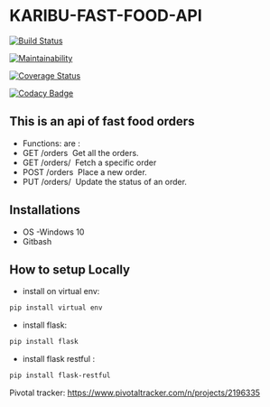# KARIBU-FAST-FOOD-API

[![Build Status](https://travis-ci.org/muthigani/KARIBU-FAST-FOOD-API.svg?branch=develop)](https://travis-ci.org/muthigani/KARIBU-FAST-FOOD-API)

[![Maintainability](https://api.codeclimate.com/v1/badges/c8fdba67df4309915aee/maintainability)](https://codeclimate.com/github/muthigani/KARIBU-FAST-FOOD-API/maintainability)

[![Coverage Status](https://coveralls.io/repos/github/muthigani/KARIBU-FAST-FOOD-API/badge.svg?branch=develop)](https://coveralls.io/github/muthigani/KARIBU-FAST-FOOD-API?branch=develop)

[![Codacy Badge](https://api.codacy.com/project/badge/Grade/4b926e48e6884ee5827d6245a23865e1)](https://www.codacy.com/app/muthigani/KARIBU-FAST-FOOD-API?utm_source=github.com&amp;utm_medium=referral&amp;utm_content=muthigani/KARIBU-FAST-FOOD-API&amp;utm_campaign=Badge_Grade)

## This is an api of fast food orders
* Functions: are :
* GET /orders  Get all the orders. 
* GET /orders/<orderId>  Fetch a specific order 
* POST /orders  Place a new order. 
* PUT /orders/<orderId>  Update the status of an order.
  
## Installations
* OS -Windows 10
* Gitbash
  
## How to setup Locally
* install on virtual env:
```sh
pip install virtual env
```
* install  flask:
```sh
pip install flask 
```
* install flask restful :
```sh
pip install flask-restful
```


Pivotal tracker:
https://www.pivotaltracker.com/n/projects/2196335

